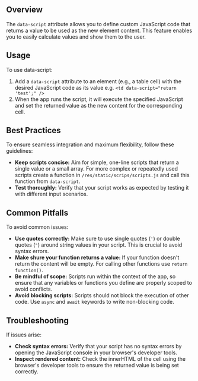 ## Overview

The `data-script` attribute allows you to define custom JavaScript code that returns a value to be used as the new
element content. This feature enables you to easily calculate values and show them to the user.

## Usage

To use data-script:

1. Add a `data-script` attribute to an element (e.g., a table cell) with the desired JavaScript code as its value
   e.g. `<td data-script="return 'test';" />`
2. When the app runs the script, it will execute the specified JavaScript and set the returned value as the new
   content for the corresponding cell.

## Best Practices

To ensure seamless integration and maximum flexibility, follow these guidelines:

- **Keep scripts concise:** Aim for simple, one-line scripts that return a single value or a small array.
  For more complex or repeatedly used scripts create a function in `/res/static/scrips/scripts.js` and call this function from `data-script`.
- **Test thoroughly:** Verify that your script works as expected by testing it with different input scenarios.

## Common Pitfalls

To avoid common issues:

- **Use quotes correctly:** Make sure to use single quotes (`'`) or double quotes (`"`) around string values in your
  script. This is crucial to avoid syntax errors.
- **Make shure your function returns a value:** If your function doesn't return the content will be empty. For calling other functions use `return function()`.
- **Be mindful of scope:** Scripts run within the context of the app, so ensure that any variables or functions
  you define are properly scoped to avoid conflicts.
- **Avoid blocking scripts:** Scripts should not block the execution of other code. Use `async` and `await`
  keywords to write non-blocking code.

## Troubleshooting

If issues arise:

- **Check syntax errors:** Verify that your script has no syntax errors by opening the JavaScript console in your
  browser's developer tools.
- **Inspect rendered content:** Check the innerHTML of the cell using the browser's developer tools to ensure the
  returned value is being set correctly.
